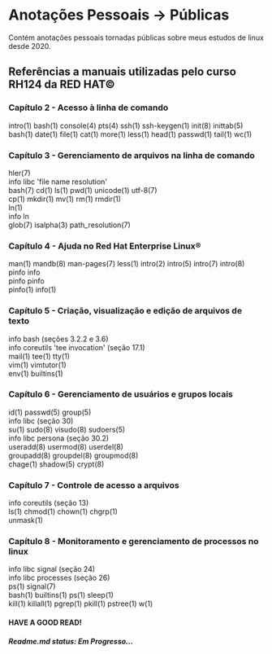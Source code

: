 # Anotações Pessoais -> Públicas

<p>
	Contém anotações pessoais
	tornadas públicas sobre meus
	estudos de linux desde 2020.
</p>

## Referências a manuais utilizadas pelo curso RH124 da RED HAT©

### Capítulo 2 - Acesso à linha de comando

<p>
	intro(1) bash(1) console(4) pts(4) ssh(1) ssh-keygen(1)
	init(8) inittab(5)
	<br>
	bash(1) date(1) file(1) cat(1) more(1)
	less(1) head(1) passwd(1) tail(1) wc(1)
	<br>
</p>

### Capítulo 3 - Gerenciamento de arquivos na linha de comando

<p>
	hler(7)
	<br>
	info libc 'file name resolution'<br> 
	bash(7) cd(1) ls(1) pwd(1) unicode(1) utf-8(7)
	<br>
	cp(1) mkdir(1) mv(1) rm(1) rmdir(1)
	<br>
	ln(1)<br>
	info ln 
	<br>
	glob(7) isalpha(3) path_resolution(7)
	<br>
</p>

### Capítulo 4 - Ajuda no Red Hat Enterprise Linux®

<p>
	man(1) mandb(8) man-pages(7) less(1) intro(2) intro(5) 
	intro(7) intro(8)
	<br>
	pinfo info
	<br>pinfo pinfo<br>
	pinfo(1) info(1)
	<br>
</p>

### Capítulo 5 - Criação, visualização e edição de arquivos de texto

<p>
	info bash (seções 3.2.2 e 3.6)<br>
	info coreutils 'tee invocation' (seção 17.1)<br>
	mail(1) tee(1) tty(1)<br>
	vim(1) vimtutor(1)<br>
	env(1) builtins(1)<br>
</p>

### Capítulo 6 - Gerenciamento de usuários e grupos locais

<p>
	id(1) passwd(5) group(5)<br>
	info libc (seção 30)<br>
	su(1) sudo(8) visudo(8) sudoers(5)<br>
	info libc persona (seção 30.2)<br>
	useradd(8) usermod(8) userdel(8)<br>
	groupadd(8) groupdel(8) groupmod(8)<br>
	chage(1) shadow(5) crypt(8)<br>

</p>

### Capítulo 7 - Controle de acesso a arquivos

<p>
	info coreutils (seção 13)<br>
	ls(1) chmod(1) chown(1) chgrp(1)<br>
	unmask(1)
</p>

### Capítulo 8 - Monitoramento e gerenciamento de processos no linux

<p>
	info libc signal (seção 24)<br>
	info libc processes (seção 26)<br>
	ps(1) signal(7)<br>
    bash(1) builtins(1) ps(1) sleep(1)<br>
    kill(1) killall(1) pgrep(1) pkill(1) pstree(1) w(1)<br>
</p>



#### HAVE A GOOD READ!

##### Readme.md status: Em Progresso...
